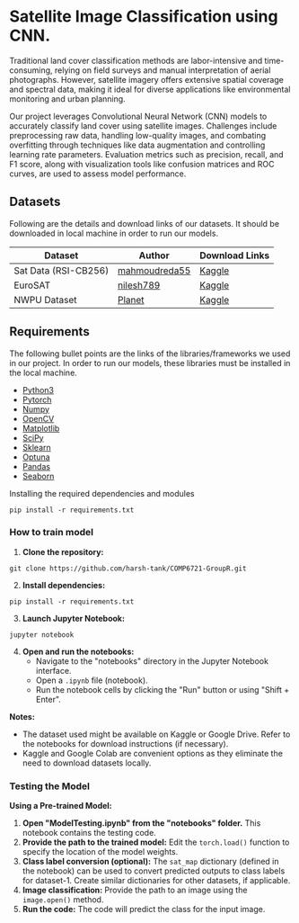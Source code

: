 # Satellite Image Classification using CNN.

Traditional land cover classification methods are labor-intensive and time-consuming, relying on field surveys and manual interpretation of aerial photographs. However, satellite imagery offers extensive spatial coverage and spectral data, making it ideal for diverse applications like environmental monitoring and urban planning.

Our project leverages Convolutional Neural Network (CNN) models to accurately classify land cover using satellite images. Challenges include preprocessing raw data, handling low-quality images, and combating overfitting through techniques like data augmentation and controlling learning rate parameters. Evaluation metrics such as precision, recall, and F1 score, along with visualization tools like confusion matrices and ROC curves, are used to assess model performance.

## Datasets

Following are the details and download links of our datasets.
It should be downloaded in local machine in order to run our models.

| Dataset              | Author                                                                                        | Download Links                                                                                      |
| -------------------- | --------------------------------------------------------------------------------------------- | --------------------------------------------------------------------------------------------------- |
| Sat Data (RSI-CB256) | [mahmoudreda55](https://www.kaggle.com/datasets/mahmoudreda55/satellite-image-classification) | [Kaggle](https://www.kaggle.com/datasets/mahmoudreda55/satellite-image-classification)              |
| EuroSAT              | [nilesh789](https://www.kaggle.com/nilesh789)                                                 | [Kaggle](https://www.kaggle.com/code/nilesh789/land-cover-classification-with-eurosat-dataset/data) |
| NWPU Dataset         | [Planet](https://gjy3035.github.io/NWPU-Crowd-Sample-Code/)                                   | [Kaggle](https://www.kaggle.com/datasets/happyyang/nwpu-data-set)                                   |

## Requirements

The following bullet points are the links of the libraries/frameworks we used in our project. In order to run our models,
these libraries must be installed in the local machine.

- [Python3](https://www.python.org/downloads/)
- [Pytorch](https://pytorch.org/)
- [Numpy](https://numpy.org/install/)
- [OpenCV](https://opencv.org/releases/)
- [Matplotlib](https://matplotlib.org/stable/users/installing/index.html)
- [SciPy](https://scipy.org/install/)
- [Sklearn](https://scikit-learn.org/stable/install.html)
- [Optuna](https://optuna.org/#installation)
- [Pandas](https://pandas.pydata.org/docs/getting_started/install.html)
- [Seaborn](https://seaborn.pydata.org/installing.html)

Installing the required dependencies and modules

```
pip install -r requirements.txt
```

### How to train model

1. **Clone the repository:**

```
git clone https://github.com/harsh-tank/COMP6721-GroupR.git
```

2. **Install dependencies:**

```
pip install -r requirements.txt
```

3. **Launch Jupyter Notebook:**

```
jupyter notebook
```

4. **Open and run the notebooks:**
   - Navigate to the "notebooks" directory in the Jupyter Notebook interface.
   - Open a `.ipynb` file (notebook).
   - Run the notebook cells by clicking the "Run" button or using "Shift + Enter".

**Notes:**

- The dataset used might be available on Kaggle or Google Drive. Refer to the notebooks for download instructions (if necessary).
- Kaggle and Google Colab are convenient options as they eliminate the need to download datasets locally.

### Testing the Model

**Using a Pre-trained Model:**

1. **Open "ModelTesting.ipynb" from the "notebooks" folder.** This notebook contains the testing code.
2. **Provide the path to the trained model:** Edit the `torch.load()` function to specify the location of the model weights.
3. **Class label conversion (optional):** The `sat_map` dictionary (defined in the notebook) can be used to convert predicted outputs to class labels for dataset-1. Create similar dictionaries for other datasets, if applicable.
4. **Image classification:** Provide the path to an image using the `image.open()` method.
5. **Run the code:** The code will predict the class for the input image.
